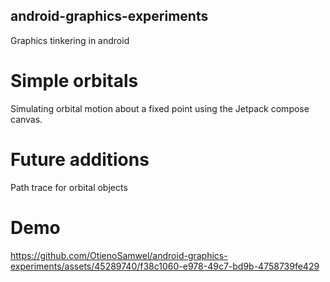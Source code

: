 ## android-graphics-experiments
Graphics tinkering in android


# Simple orbitals

Simulating orbital motion about a fixed point using the Jetpack compose canvas.

# Future additions
Path trace for orbital objects

# Demo




https://github.com/OtienoSamwel/android-graphics-experiments/assets/45289740/f38c1060-e978-49c7-bd9b-4758739fe429


